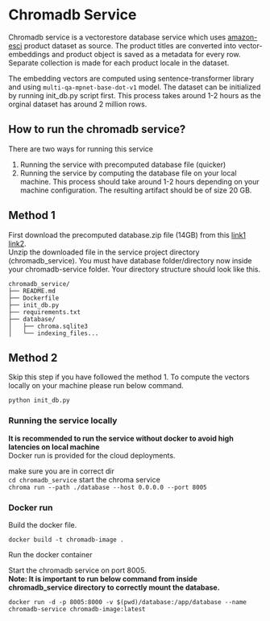 # Chromadb Service
Chromadb service is a vectorestore database service which uses [amazon-esci](https://github.com/amazon-science/esci-data) product dataset as source. The product titles are converted into vector-embeddings and product object is saved as a metadata for every row. Separate collection is made for each product locale in the dataset. 

The embedding vectors are computed using sentence-transformer library and using `multi-qa-mpnet-base-dot-v1` model.
The dataset can be initialized by running init_db.py script first. This process takes around 1-2 hours as the orginal dataset has around 2 million rows. 

## How to run the chromadb service?
There are two ways for running this service
1. Running the service with precomputed database file (quicker)
2. Running the service by computing the database file on your local machine. This process should take around 1-2 hours depending on your machine configuration. The resulting artifact should be of size 20 GB. 

## Method 1
First download the precomputed database.zip file (14GB) from this [link1](https://mega.nz/file/NjUklQgA#cizPwg-wSu9zttUdRKGqo_FdQX3f5loLzJN25C77Amc) [link2](https://drive.google.com/file/d/1SP-UUoGauKcN4HTWKUYQbRB_FQEU7gu9/view?usp=drive_link).  <br>
Unzip the downloaded file in the service project directory (chromadb_service). You must have database folder/directory now inside your chromadb-service folder. 
Your directory structure should look like this. 

```plaintext
chromadb_service/
├── README.md
├── Dockerfile
├── init_db.py
├── requirements.txt
├── database/
│   ├── chroma.sqlite3
│   └── indexing_files...
```

## Method 2
Skip this step if you have followed the method 1. 
To compute the vectors locally on your machine please run below command. 

`python init_db.py`


### Running the service locally

**It is recommended to run the service without docker to avoid high latencies on local machine** <br>
Docker run is provided for the cloud deployments. 

make sure you are in correct dir <br>
`cd chromadb_service`
start the chroma service <br>
`chroma run --path ./database --host 0.0.0.0 --port 8005`

### Docker run

Build the docker file. <br>

`docker build -t chromadb-image .`

Run the docker container <br>

Start the chromadb service on port 8005. <br>
**Note: It is important to run below command from inside chromadb_service directory to correctly mount the database.**

`docker run -d -p 8005:8000 -v $(pwd)/database:/app/database --name chromadb-service chromadb-image:latest`

